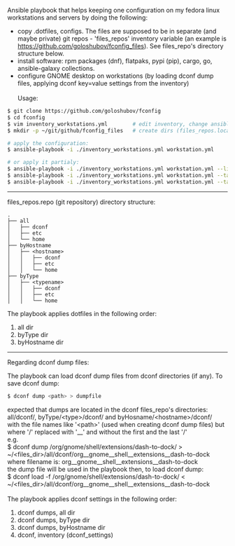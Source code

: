 Ansible playbook that helps keeping one configuration on my fedora linux workstations and servers by doing the following:
- copy .dotfiles, configs. The files are supposed to be in separate (and maybe private) git repos - 'files_repos' inventory variable (an example is https://github.com/goloshubov/fconfig_files). See files_repo's directory structure below.
- install software: rpm packages (dnf), flatpaks, pypi (pip), cargo, go, ansible-galaxy collections.
- configure GNOME desktop on workstations (by loading dconf dump files, applying dconf key=value settings from the inventory)
\
\
Usage:
```bash
$ git clone https://github.com/goloshubov/fconfig
$ cd fconfig
$ vim inventory_workstations.yml        # edit inventory, change ansible_user, files_repos variables
$ mkdir -p ~/git/github/fconfig_files   # create dirs (files_repos.localpath variables)

# apply the configuration:
$ ansible-playbook -i ./inventory_workstations.yml workstation.yml

# or apply it partialy:
$ ansible-playbook -i ./inventory_workstations.yml workstation.yml --list-tags
$ ansible-playbook -i ./inventory_workstations.yml workstation.yml --tags dotfiles
$ ansible-playbook -i ./inventory_workstations.yml workstation.yml --tags packages,flatpaks

```

---
files_repos.repo  (git repository) directory structure:
```
.
├── all
│   ├── dconf
│   ├── etc
│   └── home
├── byHostname
│   ├── <hostname>
│   │   ├── dconf
│   │   ├── etc
│   │   └── home
├── byType
│   ├── <typename>
│   │   ├── dconf
│   │   ├── etc
│   │   └── home
```
The playbook applies dotfiles in the following order:
1. all dir
2. byType dir
3. byHostname dir

---
Regarding dconf dump files:

The playbook can load dconf dump files from dconf directories (if any). To save dconf dump:
```bash
$ dconf dump <path> > dumpfile
```
expected that dumps are located in the dconf files_repo's directories:\
all/dconf/, byType/\<type\>/dconf/ and byHosname/\<hostname\>/dconf/\
with the file names like '\<path>\' (used when creating dconf dump files) but where '/' replaced with '__' and without the first and the last '/'\
e.g.\
$ dconf dump /org/gnome/shell/extensions/dash-to-dock/ > ~/\<files_dir\>/all/dconf/org__gnome__shell__extensions__dash-to-dock\
where filename is: org__gnome__shell__extensions__dash-to-dock\
the dump file will be used in the playbook then, to load dconf dump:\
$ dconf load -f /org/gnome/shell/extensions/dash-to-dock/ < ~/\<files_dir\>/all/dconf/org__gnome__shell__extensions__dash-to-dock\
\
The playbook applies dconf settings in the following order:
1. dconf dumps, all dir
2. dconf dumps, byType dir
3. dconf dumps, byHostname dir
4. dconf, inventory (dconf_settings)


